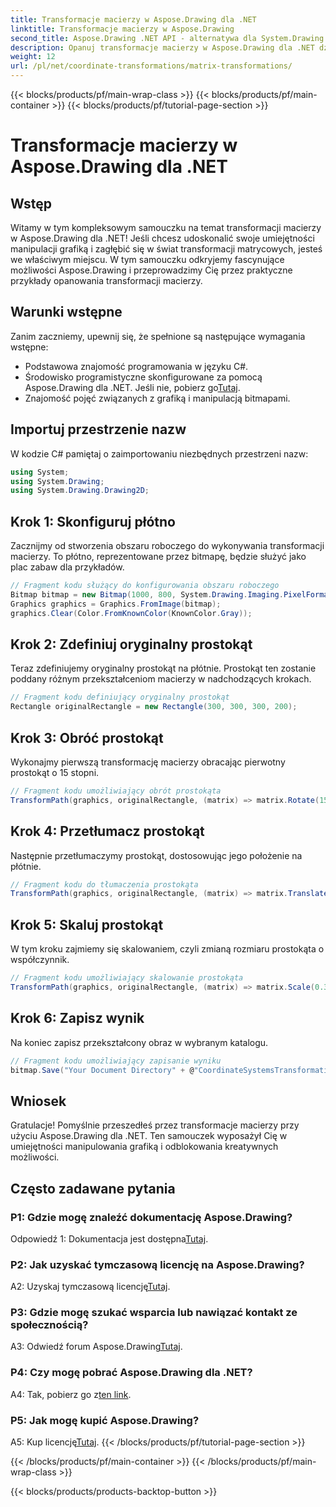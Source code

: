 ```yaml
---
title: Transformacje macierzy w Aspose.Drawing dla .NET
linktitle: Transformacje macierzy w Aspose.Drawing
second_title: Aspose.Drawing .NET API - alternatywa dla System.Drawing.Common
description: Opanuj transformacje macierzy w Aspose.Drawing dla .NET dzięki temu przewodnikowi krok po kroku.
weight: 12
url: /pl/net/coordinate-transformations/matrix-transformations/
---
```


{{< blocks/products/pf/main-wrap-class >}}
{{< blocks/products/pf/main-container >}}
{{< blocks/products/pf/tutorial-page-section >}}

# Transformacje macierzy w Aspose.Drawing dla .NET

## Wstęp

Witamy w tym kompleksowym samouczku na temat transformacji macierzy w Aspose.Drawing dla .NET! Jeśli chcesz udoskonalić swoje umiejętności manipulacji grafiką i zagłębić się w świat transformacji matrycowych, jesteś we właściwym miejscu. W tym samouczku odkryjemy fascynujące możliwości Aspose.Drawing i przeprowadzimy Cię przez praktyczne przykłady opanowania transformacji macierzy.

## Warunki wstępne

Zanim zaczniemy, upewnij się, że spełnione są następujące wymagania wstępne:

- Podstawowa znajomość programowania w języku C#.
-  Środowisko programistyczne skonfigurowane za pomocą Aspose.Drawing dla .NET. Jeśli nie, pobierz go[Tutaj](https://releases.aspose.com/drawing/net/).
- Znajomość pojęć związanych z grafiką i manipulacją bitmapami.

## Importuj przestrzenie nazw

W kodzie C# pamiętaj o zaimportowaniu niezbędnych przestrzeni nazw:

```csharp
using System;
using System.Drawing;
using System.Drawing.Drawing2D;
```

## Krok 1: Skonfiguruj płótno

Zacznijmy od stworzenia obszaru roboczego do wykonywania transformacji macierzy. To płótno, reprezentowane przez bitmapę, będzie służyć jako plac zabaw dla przykładów.

```csharp
// Fragment kodu służący do konfigurowania obszaru roboczego
Bitmap bitmap = new Bitmap(1000, 800, System.Drawing.Imaging.PixelFormat.Format32bppPArgb);
Graphics graphics = Graphics.FromImage(bitmap);
graphics.Clear(Color.FromKnownColor(KnownColor.Gray));
```

## Krok 2: Zdefiniuj oryginalny prostokąt

Teraz zdefiniujemy oryginalny prostokąt na płótnie. Prostokąt ten zostanie poddany różnym przekształceniom macierzy w nadchodzących krokach.

```csharp
// Fragment kodu definiujący oryginalny prostokąt
Rectangle originalRectangle = new Rectangle(300, 300, 300, 200);
```

## Krok 3: Obróć prostokąt

Wykonajmy pierwszą transformację macierzy obracając pierwotny prostokąt o 15 stopni.

```csharp
// Fragment kodu umożliwiający obrót prostokąta
TransformPath(graphics, originalRectangle, (matrix) => matrix.Rotate(15.0f));
```

## Krok 4: Przetłumacz prostokąt

Następnie przetłumaczymy prostokąt, dostosowując jego położenie na płótnie.

```csharp
// Fragment kodu do tłumaczenia prostokąta
TransformPath(graphics, originalRectangle, (matrix) => matrix.Translate(-250, -250));
```

## Krok 5: Skaluj prostokąt

W tym kroku zajmiemy się skalowaniem, czyli zmianą rozmiaru prostokąta o współczynnik.

```csharp
// Fragment kodu umożliwiający skalowanie prostokąta
TransformPath(graphics, originalRectangle, (matrix) => matrix.Scale(0.3f, 0.3f));
```

## Krok 6: Zapisz wynik

Na koniec zapisz przekształcony obraz w wybranym katalogu.

```csharp
// Fragment kodu umożliwiający zapisanie wyniku
bitmap.Save("Your Document Directory" + @"CoordinateSystemsTransformations\MatrixTransformations_out.png");
```

## Wniosek

Gratulacje! Pomyślnie przeszedłeś przez transformacje macierzy przy użyciu Aspose.Drawing dla .NET. Ten samouczek wyposażył Cię w umiejętności manipulowania grafiką i odblokowania kreatywnych możliwości.

## Często zadawane pytania

### P1: Gdzie mogę znaleźć dokumentację Aspose.Drawing?

 Odpowiedź 1: Dokumentacja jest dostępna[Tutaj](https://reference.aspose.com/drawing/net/).

### P2: Jak uzyskać tymczasową licencję na Aspose.Drawing?

 A2: Uzyskaj tymczasową licencję[Tutaj](https://purchase.aspose.com/temporary-license/).

### P3: Gdzie mogę szukać wsparcia lub nawiązać kontakt ze społecznością?

 A3: Odwiedź forum Aspose.Drawing[Tutaj](https://forum.aspose.com/c/diagram/17).

### P4: Czy mogę pobrać Aspose.Drawing dla .NET?

 A4: Tak, pobierz go z[ten link](https://releases.aspose.com/drawing/net/).

### P5: Jak mogę kupić Aspose.Drawing?

 A5: Kup licencję[Tutaj](https://purchase.aspose.com/buy).
{{< /blocks/products/pf/tutorial-page-section >}}

{{< /blocks/products/pf/main-container >}}
{{< /blocks/products/pf/main-wrap-class >}}

{{< blocks/products/products-backtop-button >}}
